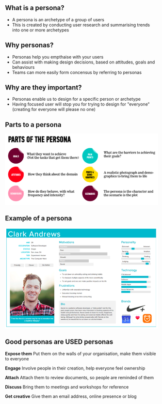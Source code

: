 <!-- TITLE: Personas -->

## What is a persona?
* A persona is an archetype of a group of users
* This is created by conducting user research and summarising trends into one or more archetypes

## Why personas?
* Personas help you empthaise with your users
* Can assist with making design decisions, based on attitudes, goals and behaviours
* Teams can more easily form concensus by referring to personas

## Why are they important?
* Personas enable us to design for a specific person or archetype
* Having focused user will stop you for trying to design for "everyone" (creating for everyone will please no one)

## Parts to a persona

![Persona](/uploads/persona.png "Persona")

## Example of a persona
![Persona Example](/uploads/persona-example.png "Persona Example")

## Good personas are USED personas
**Expose them**
Put them on the walls of your organisation, make them visible to everyone

**Engage**
Involve people in their creation, help everyone feel ownership

**Attach**
Attach them to review documents, so people are reminded of them

**Discuss**
Bring them to meetings and workshops for reference

**Get creative**
Give them an email address, online presence or blog






